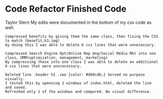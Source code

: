 # Code Refactor Finished Code
Taylor Stern
My edits were documented in the bottom of my css code as well.

    Compressed benefits by giving them the same class, then fixing the CSS to match (benefit,h3,img)
    by doing this I was able to delete 6 css lines that were unnecessary.

    Compressed Search Engine Opt/Online Rep mng/Social Media Mkt into one class, OMM(optimization, management, marketing)
    By compressing these into one class I was able to delete an additional 6 css lines that were unncecessary.

    Deleted line .header h1 .seo {color: #d9dcd6;} Served no purpose visually. 
    I tested this by openning 2 windows of index.html, deleted the line and saved.
    Refreshed only 1 of the windows and compared. No visual difference.


